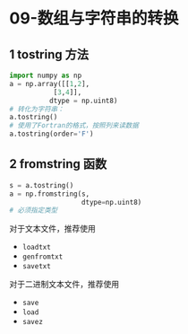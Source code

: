 # 09-数组与字符串的转换

## 1 tostring 方法

```python
import numpy as np
a = np.array([[1,2],
           [3,4]], 
          dtype = np.uint8)
# 转化为字符串：
a.tostring()
# 使用了Fortran的格式，按照列来读数据
a.tostring(order='F')
```

## 2 fromstring 函数

```python
s = a.tostring()
a = np.fromstring(s, 
                  dtype=np.uint8)
# 必须指定类型
```

对于文本文件，推荐使用
- `loadtxt`
- `genfromtxt`
- `savetxt`

对于二进制文本文件，推荐使用 
- `save` 
- `load`
- `savez`

